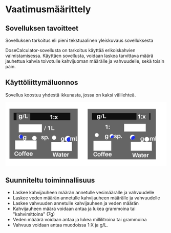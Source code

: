 # Vaatimusmäärittely

## Sovelluksen tavoitteet

Sovelluksen tarkoitus eli pieni tekstuaalinen yleiskuvaus sovelluksesta

DoseCalculator-sovellusta on tarkoitus käyttää erikoiskahvien 
valmistamisessa. Käyttäen sovellusta, voidaan laskea tarvittava määrä 
jauhettua kahvia toivotulle kahvijuoman määrälle ja vahvuudelle, sekä 
toisin päin.

## Käyttöliittymäluonnos

Sovellus koostuu yhdestä ikkunasta, jossa on kaksi välilehteä.

![](./img/UI.png)

## Suunniteltu toiminnallisuus

- Laskee kahvijauheen määrän annetulle vesimäärälle ja vahvuudelle
- Laskee veden määrän annetulle kahvijauheen määrälle ja vahvuudelle
- Laskee vahvuuden annetulle kahvijauheen ja veden määrän
- Kahvijauheen määrä voidaan antaa ja lukea grammoina tai 
"kahvimittoina" (7g)
- Veden määärä voidaan antaa ja lukea millilitroina tai grammoina
- Vahvuus voidaan antaa muodoissa 1:X ja g/L.
